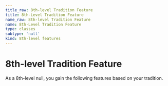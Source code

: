 ```yaml
---
title_raw: 8th-level Tradition Feature
title: 8th-Level Tradition Feature
name_raw: 8th-level Tradition Feature
name: 8th-Level Tradition Feature
type: classes
subtype: 'null'
kind: 8th-level features
---
```


# 8th-level Tradition Feature

As a 8th-level null, you gain the following features based on your tradition.
